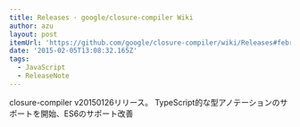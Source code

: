 ```yaml
---
title: Releases · google/closure-compiler Wiki
author: azu
layout: post
itemUrl: 'https://github.com/google/closure-compiler/wiki/Releases#february-2-2015-v20150126'
date: '2015-02-05T13:08:32.165Z'
tags:
  - JavaScript
  - ReleaseNote
---
```

closure-compiler v20150126リリース。
TypeScript的な型アノテーションのサポートを開始、ES6のサポート改善
